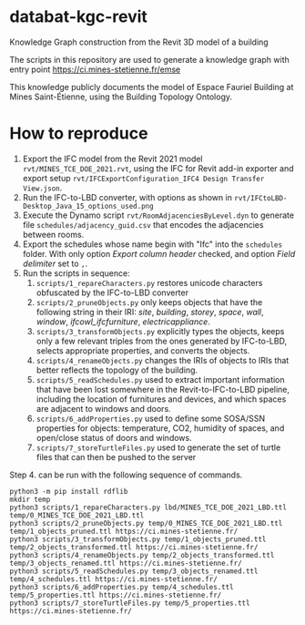 # databat-kgc-revit

Knowledge Graph construction from the Revit 3D model of a building

The scripts in this repository are used to generate a knowledge graph with entry point https://ci.mines-stetienne.fr/emse 

This knowledge publicly documents the model of Espace Fauriel Building at Mines Saint-Étienne, using the Building Topology Ontology. 

# How to reproduce

1. Export the IFC model from the Revit 2021 model `rvt/MINES_TCE_DOE_2021.rvt`, using the IFC for Revit add-in exporter and export setup `rvt/IFCExportConfiguration_IFC4 Design Transfer View.json`.
2. Run the IFC-to-LBD converter, with options as shown in `rvt/IFCtoLBD-Desktop_Java_15_options_used.png`
2. Execute the Dynamo script `rvt/RoomAdjacenciesByLevel.dyn` to generate file `schedules/adjacency_guid.csv` that encodes the adjacencies between rooms.
3. Export the schedules whose name begin with "Ifc" into the `schedules` folder. With only option _Export column header_ checked, and option _Field delimiter_ set to `,`.
4. Run the scripts in sequence:
    1. `scripts/1_repareCharacters.py` restores unicode characters obfuscated by the IFC-to-LBD converter
    2. `scripts/2_pruneObjects.py` only keeps objects that have the following string in their IRI: _site_, _building_, _storey_, _space_, _wall_, _window_, _ifcowl_ifcfurniture_, _electricappliance_.
    3. `scripts/3_transformObjects.py` explicitly types the objects, keeps only a few relevant triples from the ones generated by IFC-to-LBD, selects appropriate properties, and converts the objects.
    4. `scripts/4_renameObjects.py` changes the IRIs of objects to IRIs that better reflects the topology of the building.
    5. `scripts/5_readSchedules.py` used to extract important information that have been lost somewhere in the Revit-to-IFC-to-LBD pipeline, including the location of furnitures and devices, and which spaces are adjacent to windows and doors.
    6. `scripts/6_addProperties.py` used to define some SOSA/SSN properties for objects: temperature, CO2, humidity of spaces, and open/close status of doors and windows.
    7. `scripts/7_storeTurtleFiles.py` used to generate the set of turtle files that can then be pushed to the server


Step 4. can be run with the following sequence of commands.

```
python3 -m pip install rdflib
mkdir temp
python3 scripts/1_repareCharacters.py lbd/MINES_TCE_DOE_2021_LBD.ttl temp/0_MINES_TCE_DOE_2021_LBD.ttl
python3 scripts/2_pruneObjects.py temp/0_MINES_TCE_DOE_2021_LBD.ttl temp/1_objects_pruned.ttl https://ci.mines-stetienne.fr/
python3 scripts/3_transformObjects.py temp/1_objects_pruned.ttl temp/2_objects_transformed.ttl https://ci.mines-stetienne.fr/
python3 scripts/4_renameObjects.py temp/2_objects_transformed.ttl temp/3_objects_renamed.ttl https://ci.mines-stetienne.fr/
python3 scripts/5_readSchedules.py temp/3_objects_renamed.ttl temp/4_schedules.ttl https://ci.mines-stetienne.fr/
python3 scripts/6_addProperties.py temp/4_schedules.ttl temp/5_properties.ttl https://ci.mines-stetienne.fr/
python3 scripts/7_storeTurtleFiles.py temp/5_properties.ttl https://ci.mines-stetienne.fr/
```